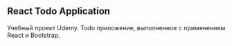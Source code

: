 React Todo Application
-----
Учебный проект Udemy. Todo приложение, выполненное с применением React и Bootstrap.